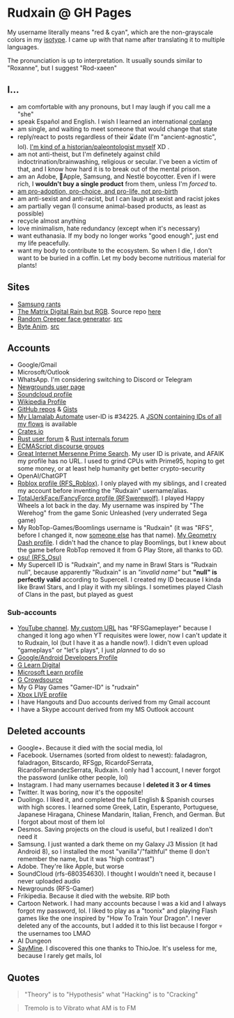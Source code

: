# Rudxain @ GH Pages

My username literally means "red & cyan", which are the non-grayscale colors in my [isotype](https://lorartist.com/do-you-know-the-difference-between-logo-isotype-imagotype-and-isologo).
I came up with that name after translating it to multiple languages.

The pronunciation is up to interpretation. It usually sounds similar to "Roxanne", but I suggest "Rod-xaeen"

## I...

- am comfortable with any pronouns, but I may laugh if you call me a "she"
- speak Español and English. I wish I learned an international [conlang](https://en.wikipedia.org/wiki/Constructed_language)
- am single, and waiting to meet someone that would change that state
- reply/react to posts regardless of their ⌛date (I'm "ancient-agnostic", lol). [I'm kind of a historian/paleontologist myself](https://pbs.twimg.com/media/FFcEIG5WQAgBo33.jpg) XD .
- am not anti-theist, but I'm definetely against child indoctrination/brainwashing, religious or secular. I've been a victim of that, and I know how hard it is to break out of the mental prison.
- am an Adobe, 🍎Apple, Samsung, and Nestlé boycotter. Even if I were rich, I **wouldn't buy a single product** from them, unless I'm *forced* to.
- [am pro-adoption, pro-choice, and pro-life, not pro-birth](https://amptoons.com/blog/?p=13565)
- am anti-sexist and anti-racist, but I can laugh at sexist and racist jokes
- am partially vegan (I consume animal-based products, as least as possible)
- recycle almost anything
- love minimalism, hate redundancy (except when it's necessary)
- want euthanasia. If my body no longer works "good enough", just end my life peacefully.
- want my body to contribute to the ecosystem. So when I die, I don't want to be buried in a coffin. Let my body become nutritious material for plants!

## Sites

- [Samsung rants](https://Rudxain.github.io/Samsung-rants)
- [The Matrix Digital Rain but RGB](https://Rudxain.github.io/RGB-digital-rain). Source repo [here](https://github.com/Rudxain/RGB-digital-rain)
- [Random Creeper face generator](https://Rudxain.github.io/random-creeper-generator). [src](https://github.com/Rudxain/random-creeper-generator)
- [Byte Anim](https://Rudxain.github.io/Byte-Anim). [src](https://github.com/Rudxain/Byte-Anim)

## Accounts

- Google/Gmail
- Microsoft/Outlook
- WhatsApp. I'm considering switching to Discord or Telegram
- [Newgrounds user page](https://Rudxain.newgrounds.com)
- [Soundcloud profile](https://soundcloud.com/Rudxain)
- [Wikipedia Profile](https://en.wikipedia.org/wiki/User:Rudxain)
- [GitHub repos](https://github.com/Rudxain?tab=repositories) & [Gists](https://gist.github.com/Rudxain)
- [My Llamalab Automate](https://llamalab.com/automate/community/flows/42921) user-ID is #34225. A [JSON containing IDs of all my flows](https://llamalab.com/automate/community/api/v1/users/34225/flows) is available
- [Crates.io](https://crates.io/users/Rudxain)
- [Rust user forum](https://users.rust-lang.org/u/rudxain) & [Rust internals forum](https://internals.rust-lang.org/u/rudxain)
- [ECMAScript discourse groups](https://es.discourse.group/u/rudxain)
- [Great Internet Mersenne Prime Search](https://www.mersenne.org). My user ID is private, and AFAIK my profile has no URL. I used to grind CPUs with Prime95, hoping to get some money, or at least help humanity get better crypto-security
- OpenAI/ChatGPT
- [Roblox profile (RFS_Roblox)](https://roblox.com/users/323158352/profile). I only played with my siblings, and I created my account before inventing the "Rudxain" username/alias.
- [TotalJerkFace/FancyForce profile (RFSwerewolf)](https://totaljerkface.com/profile.tjf?uid=6050400). I played Happy Wheels a lot back in the day. My username was inspired by "The Werehog" from the game Sonic Unleashed (very underrated Sega game)
- My RobTop-Games/Boomlings username is "Rudxain" (it was "RFS", before I changed it, now [someone else](https://gdbrowser.com/u/RFS) has that name). [My Geometry Dash profile](https://gdbrowser.com/u/Rudxain). I didn't had the chance to play Boomlings, but I knew about the game before RobTop removed it from G Play Store, all thanks to GD.
- [osu! (RFS_Osu)](https://osu.ppy.sh/users/9905562)
- My Supercell ID is "Rudxain", and my name in Brawl Stars is "Rudxain null", because apparently "Rudxain" is an *"invalid name"* but **"null" is perfectly valid** according to Supercell. I created my ID because I kinda like Brawl Stars, and I play it with my siblings. I sometimes played Clash of Clans in the past, but played as guest

### Sub-accounts

- [YouTube channel](https://youtube.com/@Rudxain). [My custom URL](https://youtube.com/c/RFSGameplayer) has "RFSGameplayer" because I changed it long ago when YT requisites were lower, now I can't update it to Rudxain, lol (but I have it as a handle now!). I didn't even upload "gameplays" or "let's plays", I just *planned* to do so
- [Google/Android Developers Profile](https://g.dev/rudxain)
- [G Learn Digital](https://learndigital.withgoogle.com)
- [Microsoft Learn profile](https://learn.microsoft.com/en-us/users/Rudxain)
- [G Crowdsource](https://crowdsource.google.com)
- My G Play Games "Gamer-ID" is "rudxain"
- [Xbox LIVE profile](https://account.xbox.com/en-us/profile?gamertag=Rudxain)
- I have Hangouts and Duo accounts derived from my Gmail account
- I have a Skype account derived from my MS Outlook account

## Deleted accounts

- Google+. Because it died with the social media, lol
- Facebook. Usernames (sorted from oldest to newest): faladagron, faladragon, Bitscardo, RFSgp, RicardoFSerrata, RicardoFernandezSerrata, Rudxain. I only had 1 account, I never forgot the password (unlike other people, lol)
- Instagram. I had many usernames because I **deleted it 3 or 4 times**
- Twitter. It was boring, now it's the opposite!
- Duolingo. I liked it, and completed the full English & Spanish courses with high scores. I learned some Greek, Latin, Esperanto, Portuguese, Japanese Hiragana, Chinese Mandarin, Italian, French, and German. But I forgot about most of them lol
- Desmos. Saving projects on the cloud is useful, but I realized I don't need it
- Samsung. I just wanted a dark theme on my Galaxy J3 Mission (it had Android 8), so I installed the most "vanilla"/"faithful" theme (I don't remember the name, but it was "high contrast")
- Adobe. They're like Apple, but worse
- SoundCloud (rfs-680354630). I thought I wouldn't need it, because I never uploaded audio
- Newgrounds (RFS-Gamer)
- Frikipedia. Because it died with the website. RIP both
- Cartoon Network. I had many accounts because I was a kid and I always forgot my password, lol. I liked to play as a "toonix" and playing Flash games like the one inspired by "How To Train Your Dragon". I never deleted any of the accounts, but I added it to this list because I forgor 💀 the usernames too LMAO
- AI Dungeon
- [SayMine](https://saymine.com). I discovered this one thanks to ThioJoe. It's useless for me, because I rarely get mails, lol


## Quotes

> "Theory" is to "Hypothesis" what "Hacking" is to "Cracking"

> Tremolo is to Vibrato what AM is to FM
